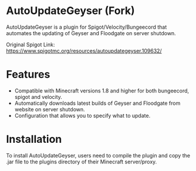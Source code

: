 # AutoUpdateGeyser (Fork)
AutoUpdateGeyser is a plugin for Spigot/Velocity/Bungeecord that automates the updating of Geyser and Floodgate on server shutdown.

Original Spigot Link: https://www.spigotmc.org/resources/autoupdategeyser.109632/

# Features
- Compatible with Minecraft versions 1.8 and higher for both bungeecord, spigot and velocity.
- Automatically downloads latest builds of Geyser and Floodgate from website on server shutdown.
- Configuration that allows you to specify what to update.

# Installation
To install AutoUpdateGeyser, users need to compile the plugin and copy the .jar file to the plugins directory of their Minecraft server/proxy.
